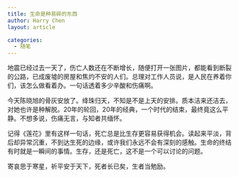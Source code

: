 ```yaml
---
title: 生命是种易碎的东西
author: Harry Chen
layout: article

categories:
  - 随笔
---
```


  地震已经过去一天了，伤亡人数还在不断增长，随便打开一张图片，都能看到断裂的公路，已成废墟的房屋和焦灼不安的人们。总理对工作人员说，是人民在养着你们，该怎么做看着办。一句话透着多少辛酸和伤痛啊。

  今天陈晓旭的骨灰安放了。绛珠归天，不知是不是上天的安排。质本洁来还洁去，对她也许是种解脱。20年的轮回，20年的经典，一个时代的结束，最终竟这么平静。不想多说，伤痛无言，与知者共缅怀。

  记得《莲花》里有这样一句话，死亡总是比生存更容易获得机会。读起来平淡，背后却异常沉重，不到达生死的边缘，或许我们永远不会有深刻的感触。生命的终结有时就是一瞬间的事情。生存，还是死亡，这不是一个可以讨论的问题。

  寄哀思于寒星，祈平安于天下，死者长已矣，生者当勉励。
